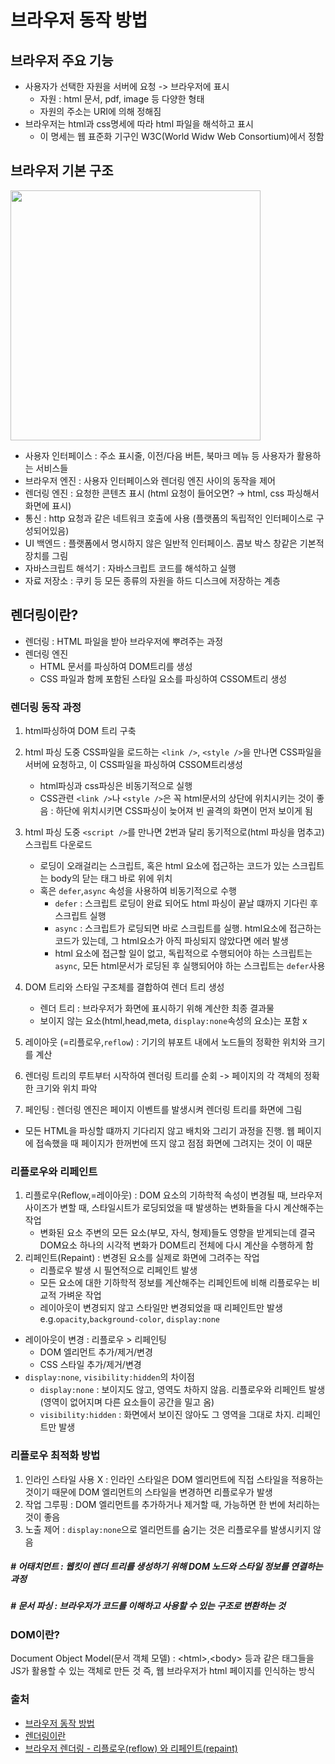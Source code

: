 # 브라우저 동작 방법

## 브라우저 주요 기능

- 사용자가 선택한 자원을 서버에 요청 -> 브라우저에 표시
  - 자원 : html 문서, pdf, image 등 다양한 형태
  - 자원의 주소는 URI에 의해 정해짐
- 브라우저는 html과 css명세에 따라 html 파일을 해석하고 표시
  - 이 명세는 웹 표준화 기구인 W3C(World Widw Web Consortium)에서 정함

## 브라우저 기본 구조

<img src='https://d2.naver.com/content/images/2015/06/helloworld-59361-1.png' width='400' />

- 사용자 인터페이스 : 주소 표시줄, 이전/다음 버튼, 북마크 메뉴 등 사용자가 활용하는 서비스들
- 브라우저 엔진 : 사용자 인터페이스와 렌더링 엔진 사이의 동작을 제어
- 렌더링 엔진 : 요청한 콘텐츠 표시 (html 요청이 들어오면? → html, css 파싱해서 화면에 표시)
- 통신 : http 요청과 같은 네트워크 호출에 사용 (플랫폼의 독립적인 인터페이스로 구성되어있음)
- UI 백엔드 : 플랫폼에서 명시하지 않은 일반적 인터페이스. 콤보 박스 창같은 기본적 장치를 그림
- 자바스크립트 해석기 : 자바스크립트 코드를 해석하고 실행
- 자료 저장소 : 쿠키 등 모든 종류의 자원을 하드 디스크에 저장하는 계층

## 렌더링이란?

- 렌더링 : HTML 파일을 받아 브라우저에 뿌려주는 과정
- 렌더링 엔진
  - HTML 문서를 파싱하여 DOM트리를 생성
  - CSS 파일과 함께 포함된 스타일 요소를 파싱하여 CSSOM트리 생성

### 렌더링 동작 과정

1. html파싱하여 DOM 트리 구축
2. html 파싱 도중 CSS파일을 로드하는 `<link />`, `<style />`을 만나면 CSS파일을 서버에 요청하고, 이 CSS파일을 파싱하여 CSSOM트리생성
   - html파싱과 css파싱은 비동기적으로 실행
   - CSS관련 `<link />`나 `<style />`은 꼭 html문서의 상단에 위치시키는 것이 좋음 : 하단에 위치시키면 CSS파싱이 늦어져 빈 골격의 화면이 먼저 보이게 됨
3. html 파싱 도중 `<script />`를 만나면 2번과 달리 동기적으로(html 파싱을 멈추고) 스크립트 다운로드
   - 로딩이 오래걸리는 스크립트, 혹은 html 요소에 접근하는 코드가 있는 스크립트는 body의 닫는 태그 바로 위에 위치
   - 혹은 `defer`,`async` 속성을 사용하여 비동기적으로 수행
     - `defer` : 스크립트 로딩이 완료 되어도 html 파싱이 끝날 떄까지 기다린 후 스크립트 실행
     - `async` : 스크립트가 로딩되면 바로 스크립트를 실행. html요소에 접근하는 코드가 있는데, 그 html요소가 아직 파싱되지 않았다면 에러 발생
     - html 요소에 접근할 일이 없고, 독립적으로 수행되어야 하는 스크립트는 `async`, 모든 html문서가 로딩된 후 실행되어야 하는 스크립트는 `defer`사용
4. DOM 트리와 스타일 구조체를 결합하여 렌더 트리 생성

   - 렌더 트리 : 브라우저가 화면에 표시하기 위해 계산한 최종 결과물
   - 보이지 않는 요소(html,head,meta, `display:none`속성의 요소)는 포함 x

5. 레이아웃 (=리플로우,`reflow`) : 기기의 뷰포트 내에서 노드들의 정확한 위치와 크기를 계산
6. 렌더링 트리의 루트부터 시작하여 렌더링 트리를 순회 -> 페이지의 각 객체의 정확한 크기와 위치 파악
7. 페인팅 : 렌더링 엔진은 페이지 이벤트를 발생시켜 렌더링 트리를 화면에 그림

- 모든 HTML을 파싱할 떄까지 기다리지 않고 배치와 그리기 과정을 진행. 웹 페이지에 접속했을 때 페이지가 한꺼번에 뜨지 않고 점점 화면에 그려지는 것이 이 때문

### 리플로우와 리페인트

1. 리플로우(Reflow,=레이아웃) : DOM 요소의 기하학적 속성이 변경될 때, 브라우저 사이즈가 변할 때, 스타일시트가 로딩되었을 때 발생하는 변화들을 다시 계산해주는 작업
   - 변화된 요소 주변의 모든 요소(부모, 자식, 형제)들도 영향을 받게되는데 결국 DOM요소 하나의 시각적 변화가 DOM트리 전체에 다시 계산을 수행하게 함
2. 리페인트(Repaint) : 변경된 요소를 실제로 화면에 그려주는 작업
   - 리플로우 발생 시 필연적으로 리페인트 발생
   - 모든 요소에 대한 기하학적 정보를 계산해주는 리페인트에 비해 리플로우는 비교적 가벼운 작업
   - 레이아웃이 변경되지 않고 스타일만 변경되었을 때 리페인트만 발생 e.g.`opacity`,`background-color`, `display:none`

- 레이아웃이 변경 : 리플로우 > 리페인팅
  - DOM 엘리먼트 추가/제거/변경
  - CSS 스타일 추가/제거/변경
- `display:none`, `visibility:hidden`의 차이점
  - `display:none` : 보이지도 않고, 영역도 차하지 않음. 리플로우와 리페인트 발생(영역이 없어지며 다른 요소들이 공간을 밀고 옴)
  - `visibility:hidden` : 화면에서 보이진 않아도 그 영역을 그대로 차지. 리페인트만 발생

### 리플로우 최적화 방법

1. 인라인 스타일 사용 X : 인라인 스타일은 DOM 엘리먼트에 직접 스타일을 적용하는 것이기 때문에 DOM 엘리먼트의 스타일을 변경하면 리플로우가 발생
2. 작업 그루핑 : DOM 엘리먼트를 추가하거나 제거할 때, 가능하면 한 번에 처리하는 것이 좋음
3. 노출 제어 : `display:none`으로 엘리먼트를 숨기는 것은 리플로우를 발생시키지 않음

##### # 어태치먼트 : 웹킷이 렌더 트리를 생성하기 위해 DOM 노드와 스타일 정보를 연결하는 과정

##### # 문서 파싱 : 브라우저가 코드를 이해하고 사용할 수 있는 구조로 변환하는 것

### DOM이란?

Document Object Model(문서 객체 모델) : \<html>,\<body> 등과 같은 태그들을 JS가 활용할 수 있는 객체로 만든 것
즉, 웹 브라우저가 html 페이지를 인식하는 방식

### 출처

- [브라우저 동작 방법](https://gyoogle.dev/blog/web-knowledge/%EB%B8%8C%EB%9D%BC%EC%9A%B0%EC%A0%80%20%EB%8F%99%EC%9E%91%20%EB%B0%A9%EB%B2%95.html)
- [렌더링이란](https://velog.io/@ru_bryunak/%EB%A0%8C%EB%8D%94%EB%A7%81%EC%9D%B4%EB%9E%80)
- [브라우저 렌더링 - 리플로우(reflow) 와 리페인트(repaint)](https://kwangsunny.tistory.com/42)
